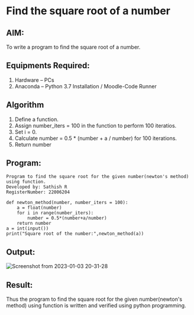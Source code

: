 # Find the square root of a number

## AIM:
To write a program to find the square root of a number.

## Equipments Required:
1. Hardware – PCs
2. Anaconda – Python 3.7 Installation / Moodle-Code Runner

## Algorithm
1. Define a function.
2. Assign number_iters = 100 in the function to perform 100 iteratios.
3. Set i = 0.
4. Calculate  number = 0.5 * (number + a / number) for 100 iterations.
5. Return number

## Program:
```
Program to find the square root for the given number(newton's method) using function.
Developed by: Sathish R
RegisterNumber: 22006204

def newton_method(number, number_iters = 100):
    a = float(number)
    for i in range(number_iters):
        number = 0.5*(number+a/number)
    return number
a = int(input())
print("Square root of the number:",newton_method(a))

```
## Output:
![Screenshot from 2023-01-03 20-31-28](https://user-images.githubusercontent.com/118787261/210386421-3fe3c808-84d8-452f-b79e-291c6f776e6d.png)




## Result:
Thus the program to find the square root for the given number(newton's method) using function is written and verified using python programming.
